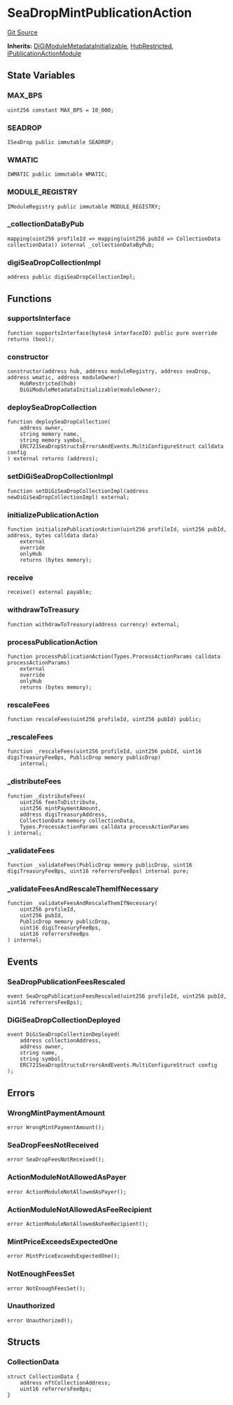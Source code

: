 # SeaDropMintPublicationAction
[Git Source](https://github.com/digiv3rse/protocol-contracts/blob/0d518167a484d4368bad0990424be098fe779fa4/contracts/modules/act/seadrop/SeaDropMintPublicationAction.sol)

**Inherits:**
[DiGiModuleMetadataInitializable](/contracts/modules/DiGiModuleMetadataInitializable.sol/contract.DiGiModuleMetadataInitializable.md), [HubRestricted](/contracts/base/HubRestricted.sol/abstract.HubRestricted.md), [IPublicationActionModule](/contracts/interfaces/IPublicationActionModule.sol/interface.IPublicationActionModule.md)


## State Variables
### MAX_BPS

```solidity
uint256 constant MAX_BPS = 10_000;
```


### SEADROP

```solidity
ISeaDrop public immutable SEADROP;
```


### WMATIC

```solidity
IWMATIC public immutable WMATIC;
```


### MODULE_REGISTRY

```solidity
IModuleRegistry public immutable MODULE_REGISTRY;
```


### _collectionDataByPub

```solidity
mapping(uint256 profileId => mapping(uint256 pubId => CollectionData collectionData)) internal _collectionDataByPub;
```


### digiSeaDropCollectionImpl

```solidity
address public digiSeaDropCollectionImpl;
```


## Functions
### supportsInterface


```solidity
function supportsInterface(bytes4 interfaceID) public pure override returns (bool);
```

### constructor


```solidity
constructor(address hub, address moduleRegistry, address seaDrop, address wmatic, address moduleOwner)
    HubRestricted(hub)
    DiGiModuleMetadataInitializable(moduleOwner);
```

### deploySeaDropCollection


```solidity
function deploySeaDropCollection(
    address owner,
    string memory name,
    string memory symbol,
    ERC721SeaDropStructsErrorsAndEvents.MultiConfigureStruct calldata config
) external returns (address);
```

### setDiGiSeaDropCollectionImpl


```solidity
function setDiGiSeaDropCollectionImpl(address newDiGiSeaDropCollectionImpl) external;
```

### initializePublicationAction


```solidity
function initializePublicationAction(uint256 profileId, uint256 pubId, address, bytes calldata data)
    external
    override
    onlyHub
    returns (bytes memory);
```

### receive


```solidity
receive() external payable;
```

### withdrawToTreasury


```solidity
function withdrawToTreasury(address currency) external;
```

### processPublicationAction


```solidity
function processPublicationAction(Types.ProcessActionParams calldata processActionParams)
    external
    override
    onlyHub
    returns (bytes memory);
```

### rescaleFees


```solidity
function rescaleFees(uint256 profileId, uint256 pubId) public;
```

### _rescaleFees


```solidity
function _rescaleFees(uint256 profileId, uint256 pubId, uint16 digiTreasuryFeeBps, PublicDrop memory publicDrop)
    internal;
```

### _distributeFees


```solidity
function _distributeFees(
    uint256 feesToDistribute,
    uint256 mintPaymentAmount,
    address digiTreasuryAddress,
    CollectionData memory collectionData,
    Types.ProcessActionParams calldata processActionParams
) internal;
```

### _validateFees


```solidity
function _validateFees(PublicDrop memory publicDrop, uint16 digiTreasuryFeeBps, uint16 referrersFeeBps) internal pure;
```

### _validateFeesAndRescaleThemIfNecessary


```solidity
function _validateFeesAndRescaleThemIfNecessary(
    uint256 profileId,
    uint256 pubId,
    PublicDrop memory publicDrop,
    uint16 digiTreasuryFeeBps,
    uint16 referrersFeeBps
) internal;
```

## Events
### SeaDropPublicationFeesRescaled

```solidity
event SeaDropPublicationFeesRescaled(uint256 profileId, uint256 pubId, uint16 referrersFeeBps);
```

### DiGiSeaDropCollectionDeployed

```solidity
event DiGiSeaDropCollectionDeployed(
    address collectionAddress,
    address owner,
    string name,
    string symbol,
    ERC721SeaDropStructsErrorsAndEvents.MultiConfigureStruct config
);
```

## Errors
### WrongMintPaymentAmount

```solidity
error WrongMintPaymentAmount();
```

### SeaDropFeesNotReceived

```solidity
error SeaDropFeesNotReceived();
```

### ActionModuleNotAllowedAsPayer

```solidity
error ActionModuleNotAllowedAsPayer();
```

### ActionModuleNotAllowedAsFeeRecipient

```solidity
error ActionModuleNotAllowedAsFeeRecipient();
```

### MintPriceExceedsExpectedOne

```solidity
error MintPriceExceedsExpectedOne();
```

### NotEnoughFeesSet

```solidity
error NotEnoughFeesSet();
```

### Unauthorized

```solidity
error Unauthorized();
```

## Structs
### CollectionData

```solidity
struct CollectionData {
    address nftCollectionAddress;
    uint16 referrersFeeBps;
}
```

